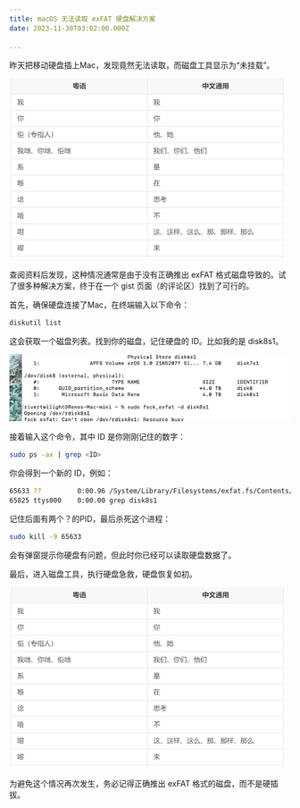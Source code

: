```yaml
---
title: macOS 无法读取 exFAT 硬盘解决方案
date: 2023-11-30T03:02:00.000Z

---
```



昨天把移动硬盘插上Mac，发现竟然无法读取，而磁盘工具显示为“未挂载”。

![Image](./public/image/post/Untitled.png)

查阅资料后发现，这种情况通常是由于没有正确推出 exFAT 格式磁盘导致的。试了很多种解决方案，终于在一个 gist 页面（的评论区）找到了可行的。

首先，确保硬盘连接了Mac，在终端输入以下命令：

```bash
diskutil list
```

这会获取一个磁盘列表。找到你的磁盘，记住硬盘的 ID。比如我的是 disk8s1。

![Image](./public/image/post/Screenshot_2023-11-30_at_10.46.27.png)

接着输入这个命令，其中 ID 是你刚刚记住的数字：

```bash
sudo ps -ax | grep <ID>
```

你会得到一个新的 ID，例如：

```bash
65633 ??         0:00.96 /System/Library/Filesystems/exfat.fs/Contents/Resources/./fsck_exfat -y /dev/rdisk8s1
65825 ttys000    0:00.00 grep disk8s1
```

记住后面有两个？的PID，最后杀死这个进程：

```bash
sudo kill -9 65633
```

会有弹窗提示你硬盘有问题，但此时你已经可以读取硬盘数据了。

最后，进入磁盘工具，执行硬盘急救，硬盘恢复如初。

![Image](./public/image/post/Untitled.png)

为避免这个情况再次发生，务必记得正确推出 exFAT 格式的磁盘，而不是硬插拔。
